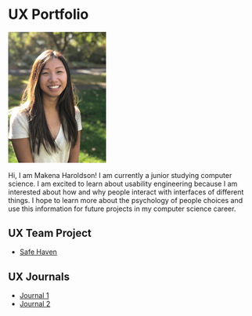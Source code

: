 # UX Portfolio
<img src="assets/self.jpg" alt="Makena Haroldson" width="200"/>

Hi, I am Makena Haroldson! I am currently a junior studying computer science. I am excited to learn about usability engineering because I am interested about how and why people interact with interfaces of different things. I hope to learn more about the psychology of people choices and use this information for future projects in my computer science career.

## UX Team Project
- [Safe Haven](https://usabilityengineering.github.io/SafeHaven/) 

## UX Journals

- [Journal 1](journal-01/)
- [Journal 2](journal-02/)